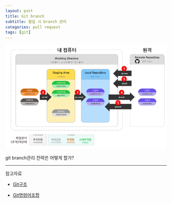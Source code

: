 ```yaml
---
layout: post
title: Git branch
subtitle: 협업 시 branch 관리
categories: pull request
tags: [git]
---
```


![banner](/assets/images/0806/0806-1.png)

git branch관리 전략은 어떻게 할가?



---

참고자료
- [Git구조](https://velog.io/@bbbb_0221/Git-git%EC%9D%98-%EA%B8%B0%EC%B4%88-%EA%B0%9C%EB%85%90-%EA%B5%AC%EC%A1%B0-%EA%B0%84%EB%8B%A8-%EC%82%AC%EC%9A%A9%EB%B2%95)

- [Git명령어조합](https://velog.io/@couchcoding/Git-%EC%8B%A4%EB%AC%B4%EC%97%90%EC%84%9C-%EC%82%AC%EC%9A%A9%ED%95%98%EB%8A%94-%EB%AA%85%EB%A0%B9%EC%96%B4%EB%93%A4%EC%9D%84-%EB%B9%A0%EB%A5%B4%EA%B2%8C-%EC%95%8C%EC%95%84%EB%B3%B4%EC%9E%90-1)